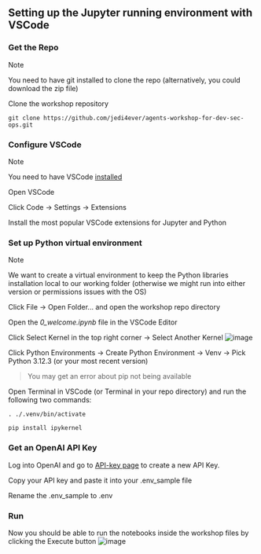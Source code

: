 ## Setting up the Jupyter running environment with VSCode

### Get the Repo

> [!NOTE]
> You need to have git installed to clone the repo
> (alternatively, you could download the zip file)

Clone the workshop repository
```
git clone https://github.com/jedi4ever/agents-workshop-for-dev-sec-ops.git
```

### Configure VSCode
> [!Note]
> You need to have VSCode [installed](https://code.visualstudio.com/download)

Open VSCode

Click Code -> Settings -> Extensions 

Install the most popular VSCode extensions for Jupyter and Python

### Set up Python virtual environment

> [!Note]
> We want to create a virtual environment to keep the Python libraries installation local to our working folder (otherwise we might run into either version or permissions issues with the OS)

Click File -> Open Folder... and open the workshop repo directory

Open the *0_welcome.ipynb* file in the VSCode Editor

Click Select Kernel in the top right corner -> Select Another Kernel
![image](https://github.com/jedi4ever/agents-workshop-for-dev-sec-ops/assets/6864212/28a7f57d-eda5-4706-a12b-47503b5e42d4)

Click Python Environments -> Create Python Environment -> Venv -> Pick Python 3.12.3 (or your most recent version)

> You may get an error about pip not being available

Open Terminal in VSCode (or Terminal in your repo directory) and run the following two commands:

```
. ./.venv/bin/activate

pip install ipykernel
```

### Get an OpenAI API Key
Log into OpenAI and go to [API-key page](https://platform.openai.com/api-keys) to create a new API Key. 

Copy your API key and paste it into your .env_sample file 

Rename the .env_sample to .env

### Run

Now you should be able to run the notebooks inside the workshop files by clicking the Execute button
![image](https://github.com/jedi4ever/agents-workshop-for-dev-sec-ops/assets/6864212/2d92d0fd-f9f2-4ae6-890f-9f02d289b0fc)


